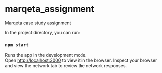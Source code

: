 # marqeta_assignment
Marqeta case study assignment

In the project directory, you can run:

### `npm start`

Runs the app in the development mode.<br />
Open [http://localhost:3000](http://localhost:3000) to view it in the browser.
Inspect your browser and view the network tab to review the network responses.
